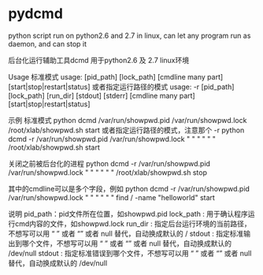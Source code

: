 # pydcmd
python script run on python2.6 and 2.7 in linux, can let any program run as daemon, and can stop it 

后台化运行辅助工具dcmd 用于python2.6 及 2.7 linux环境

Usage
标准模式
usage: [pid_path] [lock_path] [cmdline many part] [start|stop|restart|status]
或者指定运行路径的模式
usage:  -r [pid_path] [lock_path] [run_dir] [stdout] [stderr] [cmdline many part] [start|stop|restart|status]

示例
标准模式
python dcmd /var/run/showpwd.pid /var/run/showpwd.lock /root/xlab/showpwd.sh start
或者指定运行路径的模式，注意那个 -r
python dcmd -r /var/run/showpwd.pid /var/run/showpwd.lock " " " " " " /root/xlab/showpwd.sh start

关闭之前被后台化的进程
python dcmd -r /var/run/showpwd.pid /var/run/showpwd.lock " " " " " " /root/xlab/showpwd.sh stop

其中的cmdline可以是多个字段，例如
python dcmd -r /var/run/showpwd.pid /var/run/showpwd.lock " " " " " " find / -name "helloworld" start


说明
pid_path：pid文件所在位置，如showpwd.pid
lock_path : 用于确认程序运行cmd内容的文件，如showpwd.lock
run_dir : 指定后台运行环境的当前路径，不想写可以用 “ ” 或者 “” 或者 null 替代，自动换成默认的 /
stdout : 指定标准输出到哪个文件，不想写可以用 “ ” 或者 “” 或者 null 替代，自动换成默认的 /dev/null
stdout : 指定标准错误到哪个文件，不想写可以用 “ ” 或者 “” 或者 null 替代，自动换成默认的 /dev/null
